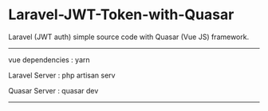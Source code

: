 # Laravel-JWT-Token-with-Quasar
Laravel (JWT auth) simple source code with Quasar (Vue JS) framework.

**************************************************************

vue dependencies :   yarn

Laravel Server :
    php artisan serv

Quasar Server :
    quasar dev
    
**************************************************************
